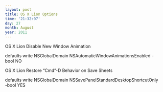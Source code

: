 ```yaml
---
layout: post
title: OS X Lion Options
time: '21:32:07'
day: 27
month: August
year: 2011
---
```


OS X Lion Disable New Window Animation

defaults write NSGlobalDomain NSAutomaticWindowAnimationsEnabled -bool NO

OS X Lion Restore “Cmd”-D Behavior on Save Sheets

defaults write NSGlobalDomain NSSavePanelStandardDesktopShortcutOnly -bool YES